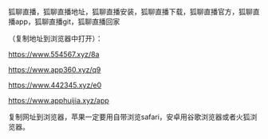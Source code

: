 狐聊直播，狐聊直播地址，狐聊直播安装，狐聊直播下载，狐聊直播官方，狐聊直播app，狐聊直播git，狐聊直播回家


（复制地址到浏览器中打开）：

https://www.554567.xyz/8a

https://www.app360.xyz/q9

https://www.442345.xyz/e0

https://www.apphuijia.xyz/app

复制网址到浏览器，苹果一定要用自带浏览safari，安卓用谷歌浏览器或者火狐浏览器。
